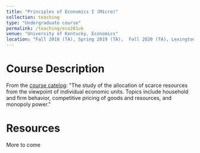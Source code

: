 ```yaml
---
title: "Principles of Economics I (Micro)"
collection: teaching
type: "Undergraduate course"
permalink: /teaching/eco201uk
venue: "University of Kentucky, Economics"
location: "Fall 2018 (TA), Spring 2019 (TA),  Fall 2020 (TA), Lexington, KY"
---
```



Course Description
======
From the [course catelog](http://www.uky.edu/registrar/bulletinCurrent/courses/ECO.pdf): "The study of the allocation of scarce resources from the viewpoint of individual economic units. Topics include household and firm behavior, competitive pricing of goods and resources, and monopoly power." 

Resources 
======
More to come 

